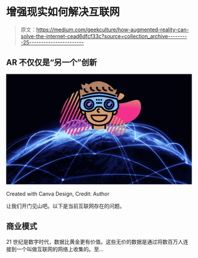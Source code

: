 # 增强现实如何解决互联网

> 原文：<https://medium.com/geekculture/how-augmented-reality-can-solve-the-internet-cead6dfcf33c?source=collection_archive---------25----------------------->

## AR 不仅仅是“另一个”创新

![](img/21fb9b2fc108ee0f613c6c2b81a86cd5.png)

Created with Canva Design, Credit: Author

让我们开门见山吧。以下是当前互联网存在的问题。

## 商业模式

21 世纪是数字时代，数据比黄金更有价值。这些无价的数据是通过将数百万人连接到一个叫做互联网的网络上收集的。至…